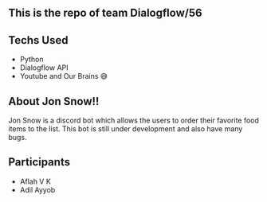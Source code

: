 ## This is the repo of team Dialogflow/56

## Techs Used

- Python
- Dialogflow API
- Youtube and Our Brains 😅 

## About Jon Snow!!

Jon Snow is a discord bot which allows the users to order their favorite food items to the list. 
This bot is still under development and also have many bugs. 

## Participants
- Aflah V K
- Adil Ayyob

